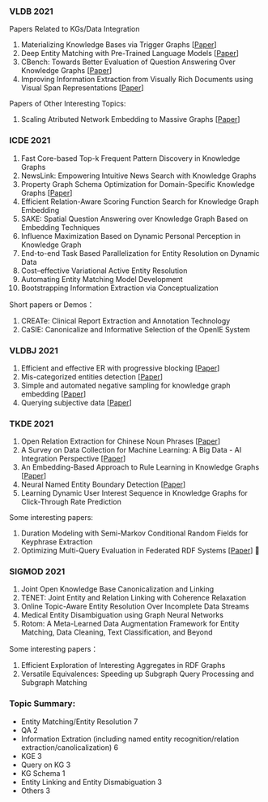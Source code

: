 ### VLDB 2021
Papers Related to KGs/Data Integration
1. Materializing Knowledge Bases via Trigger Graphs [[Paper](https://vldb.org/pvldb/vol14/p943-tsamoura.pdf)]
2. Deep Entity Matching with Pre-Trained Language Models [[Paper](https://vldb.org/pvldb/vol14/p50-li.pdf)]
3. CBench: Towards Better Evaluation of Question Answering Over Knowledge Graphs [[Paper](https://vldb.org/pvldb/vol14/p1325-orogat.pdf)]
4. Improving Information Extraction from Visually Rich Documents using Visual Span Representations [[Paper](https://vldb.org/pvldb/vol14/p822-sarkhel.pdf)]

Papers of Other Interesting Topics:
1. Scaling Atributed Network Embedding to Massive Graphs [[Paper](https://vldb.org/pvldb/vol14/p37-yang.pdf)]

### ICDE 2021
1. Fast Core-based Top-k Frequent Pattern Discovery in Knowledge Graphs
2. NewsLink: Empowering Intuitive News Search with Knowledge Graphs
3. Property Graph Schema Optimization for Domain-Specific Knowledge Graphs [[Paper](https://arxiv.org/pdf/2003.11580.pdf)]
4. Efficient Relation-Aware Scoring Function Search for Knowledge Graph Embedding
5. SAKE: Spatial Question Answering over Knowledge Graph Based on Embedding Techniques
6. Influence Maximization Based on Dynamic Personal Perception in Knowledge Graph 
7. End-to-end Task Based Parallelization for Entity Resolution on Dynamic Data 
8. Cost–effective Variational Active Entity Resolution
9. Automating Entity Matching Model Development
10. Bootstrapping Information Extraction via Conceptualization

Short papers or Demos：
1. CREATe: Clinical Report Extraction and Annotation Technology
2. CaSIE: Canonicalize and Informative Selection of the OpenIE System

### VLDBJ 2021
1. Efficient and effective ER with progressive blocking [[Paper](https://link.springer.com/article/10.1007/s00778-021-00656-7)]
2. Mis-categorized entities detection [[Paper](https://link.springer.com/article/10.1007/s00778-021-00653-w)]
3. Simple and automated negative sampling for knowledge graph embedding [[Paper](https://link.springer.com/article/10.1007/s00778-020-00640-7)]
4. Querying subjective data [[Paper](https://link.springer.com/article/10.1007/s00778-020-00634-5)]

### TKDE 2021
1. Open Relation Extraction for Chinese Noun Phrases [[Paper](https://ieeexplore.ieee.org/document/8903488/)]
2. A Survey on Data Collection for Machine Learning: A Big Data - AI Integration Perspective [[Paper](https://ieeexplore.ieee.org/document/8862913/)]
3. An Embedding-Based Approach to Rule Learning in Knowledge Graphs [[Paper](https://ieeexplore.ieee.org/document/8839576/)]
4. Neural Named Entity Boundary Detection [[Paper](https://ieeexplore.ieee.org/document/9039695/)]
5. Learning Dynamic User Interest Sequence in Knowledge Graphs for Click-Through Rate Prediction

Some interesting papers:
1. Duration Modeling with Semi-Markov Conditional Random Fields for Keyphrase Extraction
2. Optimizing Multi-Query Evaluation in Federated RDF Systems [[Paper](https://ieeexplore.ieee.org/document/8868210)] 🤩

### SIGMOD 2021
1. Joint Open Knowledge Base Canonicalization and Linking
2. TENET: Joint Entity and Relation Linking with Coherence Relaxation
3. Online Topic-Aware Entity Resolution Over Incomplete Data Streams
4. Medical Entity Disambiguation using Graph Neural Networks
5. Rotom: A Meta-Learned Data Augmentation Framework for Entity Matching, Data Cleaning, Text Classification, and Beyond

Some interesting papers：
1. Efficient Exploration of Interesting Aggregates in RDF Graphs
2. Versatile Equivalences: Speeding up Subgraph Query Processing and Subgraph Matching

### Topic Summary:
* Entity Matching/Entity Resolution 7
* QA 2
* Information Extration (including named entity recognition/relation extraction/canolicalization) 6
* KGE 3
* Query on KG 3
* KG Schema 1
* Entity Linking and Entity Dismabiguation 3
* Others 3
